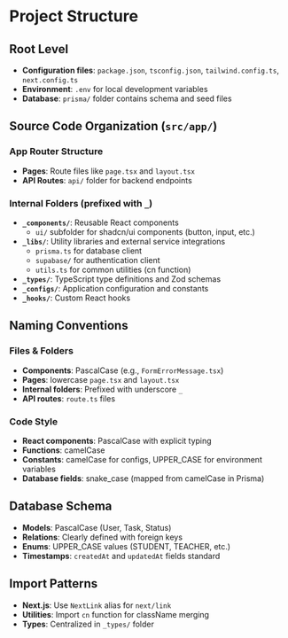 # Project Structure

## Root Level

- **Configuration files**: `package.json`, `tsconfig.json`, `tailwind.config.ts`, `next.config.ts`
- **Environment**: `.env` for local development variables
- **Database**: `prisma/` folder contains schema and seed files

## Source Code Organization (`src/app/`)

### App Router Structure

- **Pages**: Route files like `page.tsx` and `layout.tsx`
- **API Routes**: `api/` folder for backend endpoints

### Internal Folders (prefixed with `_`)

- **`_components/`**: Reusable React components
  - `ui/` subfolder for shadcn/ui components (button, input, etc.)
- **`_libs/`**: Utility libraries and external service integrations
  - `prisma.ts` for database client
  - `supabase/` for authentication client
  - `utils.ts` for common utilities (cn function)
- **`_types/`**: TypeScript type definitions and Zod schemas
- **`_configs/`**: Application configuration and constants
- **`_hooks/`**: Custom React hooks

## Naming Conventions

### Files & Folders

- **Components**: PascalCase (e.g., `FormErrorMessage.tsx`)
- **Pages**: lowercase `page.tsx` and `layout.tsx`
- **Internal folders**: Prefixed with underscore `_`
- **API routes**: `route.ts` files

### Code Style

- **React components**: PascalCase with explicit typing
- **Functions**: camelCase
- **Constants**: camelCase for configs, UPPER_CASE for environment variables
- **Database fields**: snake_case (mapped from camelCase in Prisma)

## Database Schema

- **Models**: PascalCase (User, Task, Status)
- **Relations**: Clearly defined with foreign keys
- **Enums**: UPPER_CASE values (STUDENT, TEACHER, etc.)
- **Timestamps**: `createdAt` and `updatedAt` fields standard

## Import Patterns

- **Next.js**: Use `NextLink` alias for `next/link`
- **Utilities**: Import `cn` function for className merging
- **Types**: Centralized in `_types/` folder
